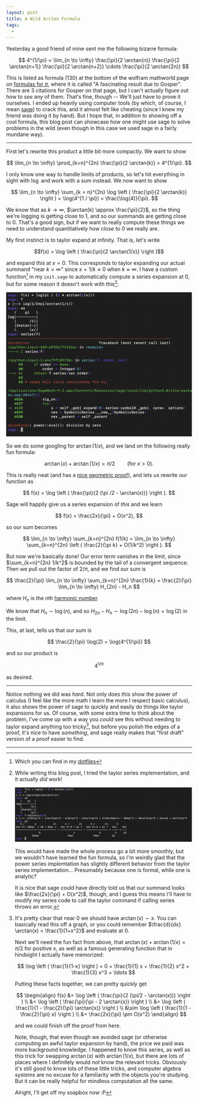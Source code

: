 ```yaml
---
layout: post
title: A Wild Arctan Formula
tags:
  - 
---
```


Yesterday a good friend of mine sent me the following bizarre formula:

$$
4^{1/\pi} = \lim_{n \to \infty} \frac{\pi}{2 \arctan(n)} \frac{\pi}{2 \arctan(n+1)} \frac{\pi}{2 \arctan(n+2)} \cdots \frac{\pi}{2 \arctan(2n)}
$$

This is listed as formula $(130)$ at the bottom of the wolfram mathworld page on 
[formulas for $\pi$](https://mathworld.wolfram.com/PiFormulas.html),
where it is called "A fascinating result due to Gosper".
There are $3$ citations for Gosper on that page, but I can't actually figure
out how to _see_ any of them. That's fine, though -- We'll just have to prove 
it ourselves. I ended up heavily using computer tools 
(by which, of course, I mean [sage](https://sagemath.org)) to crack this,
and it almost felt like cheating (since I knew my friend was doing it by hand).
But I hope that, in addition to showing off a cool formula, this blog post
can showcase how one might use sage to solve problems in the wild
(even though in this case we used sage in a fairly mundane way).

---

First let's rewrite this product a little bit more compactly.
We want to show

$$
\lim_{n \to \infty} \prod_{k=n}^{2n} \frac{\pi}{2 \arctan(k)} = 4^{1/\pi}.
$$

I only know one way to handle limits of products, so let's hit everything
in sight with $\log$ and work with a sum instead. We now want to show

$$
\lim_{n \to \infty} \sum_{k = n}^{2n} \log \left ( \frac{\pi}{2 \arctan(k)} \right ) = \log(4^{1 / \pi}) = \frac{\log(4)}{\pi}.
$$

We know that as $k \to \infty$, $\arctan(k) \approx \frac{\pi}{2}$, so the thing
we're logging is getting close to $1$, and so our summands are getting close to $0$.
That's a good sign, but if we want to really compute these things we need to 
understand quantitatively how close to $0$ we really are.

My first instinct is to taylor expand at infinity. That is, let's write

$$f(x) = \log \left ( \frac{\pi}{2 \arctan(1/x)} \right )$$

and expand _this_ at $x = 0$. This corresponds to taylor expanding our
actual summand "near $k = \infty$" since $x = 1/k \approx 0$ when $k \approx \infty$. 
I have a custom function[^2] in my `init.sage` to automatically compute a 
series expansion at $0$, but for some reason it doesn't work with this[^1]:

<img src="/assets/images/wild-arctan-formula/error-message.png">

So we do some googling for $\arctan(1/x)$, and we land on the following 
really fun formula:

$$\arctan(x) + \arctan(1/x) = \pi / 2 \quad \quad (\text{for $x > 0$}).$$

This is really neat (and has a [nice geometric proof](https://math.stackexchange.com/a/2147689/655547)),
and lets us rewrite our function as

$$
f(x) = \log \left ( \frac{\pi}{2 (\pi /2 - \arctan(x))} \right ).
$$

Sage will happily give us a series expansion of _this_ and we learn

$$
f(x) = \frac{2x}{\pi} + O(x^2),
$$

so our sum becomes

$$
\lim_{n \to \infty} \sum_{k=n}^{2n} f(1/k) = \lim_{n \to \infty} \sum_{k=n}^{2n} \left ( \frac{2}{\pi k} + O(1/k^2) \right ).
$$

But now we're basically done! Our error term vanishes in the limit, since
$\sum_{k=n}^{2n} 1/k^2$ is bounded by the tail of a convergent sequence.
Then we pull out the factor of $2 / \pi$, and we find our sum is

$$
\frac{2}{\pi} \lim_{n \to \infty} \sum_{k=n}^{2n} \frac{1}{k} = \frac{2}{\pi} \lim_{n \to \infty} H_{2n} - H_n
$$

where $H_n$ is the $n$th [harmonic number](https://en.wikipedia.org/wiki/Harmonic_number).

We know that $H_n \sim \log(n)$, and so $H_{2n} - H_n \sim \log(2n) - \log(n) = \log(2)$ in the limit.

This, at last, tells us that our sum is

$$
\frac{2}{\pi} \log(2) = \log(4^{1/\pi})
$$

and so our product is

$$4^{1/\pi}$$

as desired.

---

Notice nothing we did was _hard_. Not only does this show the power of 
calculus (I feel like the more math I learn the more I respect basic calculus),
it also shows the power of sage to quickly and easily do things like taylor
expansions for us. Of course, with some extra time to think about the problem,
I've come up with a way you _could_ see this without needing to taylor expand
anything too tricky[^3], but before you polish the edges of a proof, it's 
nice to have _something_, and sage really makes that "first draft" 
version of a proof easier to find.

---

[^1]:
    While writing this blog post, I tried the taylor series implementation,
    and it actually _did_ work! 

    <img src="/assets/images/wild-arctan-formula/it-works.png">

    This would have made the whole process go a bit more smoothly, but we
    wouldn't have learned the fun formula, so I'm weirdly glad that the 
    power series implemtation has slightly different behavior from the 
    taylor series implementation... Presumably because one is formal, while
    one is analytic?

    It is nice that sage could have directly told us that our summand looks
    like $\frac{2x}{\pi} + O(x^2)$, though, and I guess this means I'll have 
    to modify my series code to call the taylor command if calling series 
    throws an error.

[^2]:
    Which you can find in my [dotfiles](https://github.com/HallaSurvivor/dotfiles/blob/master/init.sage)

[^3]:
    It's pretty clear that near $0$ we should have $\arctan(x) \sim x$.
    You can basically read this off a graph, or you could remember 
    $\frac{d}{dx} \arctan(x) = \frac{1}{1+x^2}$ and evaluate at $0$.

    Next we'll need the fun fact from above, that 
    $\arctan(x) + \arctan(1/x) = \pi/2$ for positive $x$, as well as a 
    famous generating function that in hindsight I actually have memorized:

    $$
    \log \left ( \frac{1}{1-x} \right ) = 0 + \frac{1}{1} x + \frac{1}{2} x^2 + \frac{1}{3} x^3 + \ldots
    $$

    Putting these facts together, we can pretty quickly get

    $$
    \begin{align}
    f(x) 
    &= \log \left ( \frac{\pi}{2 (\pi/2 - \arctan(x))} \right ) \\
    &= \log \left ( \frac{\pi}{\pi - 2 \arctan(x)} \right ) \\
    &= \log \left ( \frac{1}{1 - \frac{2}{\pi} \arctan(x)} \right ) \\
    &\sim \log \left ( \frac{1}{1 - \frac{2}{\pi} x} \right ) \\
    &= \frac{2x}{\pi} \pm O(x^2)
    \end{align}
    $$

    and we could finish off the proof from here. 

    Note, though, that even though
    we avoided sage (or otherwise computing an awful taylor expansion by hand),
    the price we paid was more background knowledge. I happened to know this 
    series, as well as this trick for swapping $\arctan(x)$ with $\arctan(1/x)$,
    but there are lots of places where I definitely would _not_ know the 
    relevant tricks. Obviously it's still good to know lots of these little
    tricks, and computer algebra systems are no excuse for a familiarity with
    the objects you're studying. But it can be really helpful for mindless
    computation all the same.

    Alright, I'll get off my soapbox now :P
